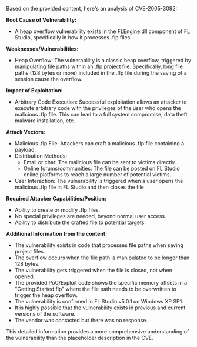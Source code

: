 Based on the provided content, here's an analysis of CVE-2005-3092:

**Root Cause of Vulnerability:**
- A heap overflow vulnerability exists in the FLEngine.dll component of FL Studio, specifically in how it processes .flp files.

**Weaknesses/Vulnerabilities:**
- Heap Overflow: The vulnerability is a classic heap overflow, triggered by manipulating file paths within an .flp project file. Specifically, long file paths (128 bytes or more) included in the .flp file during the saving of a session cause the overflow.

**Impact of Exploitation:**
- Arbitrary Code Execution: Successful exploitation allows an attacker to execute arbitrary code with the privileges of the user who opens the malicious .flp file. This can lead to a full system compromise, data theft, malware installation, etc.

**Attack Vectors:**
- Malicious .flp File: Attackers can craft a malicious .flp file containing a payload.
- Distribution Methods:
  - Email or chat: The malicious file can be sent to victims directly.
  - Online forums/communities: The file can be posted on FL Studio online platforms to reach a large number of potential victims.
- User Interaction: The vulnerability is triggered when a user opens the malicious .flp file in FL Studio and then closes the file

**Required Attacker Capabilities/Position:**
- Ability to create or modify .flp files.
- No special privileges are needed, beyond normal user access.
- Ability to distribute the crafted file to potential targets.

**Additional Information from the content:**
-  The vulnerability exists in code that processes file paths when saving project files.
-  The overflow occurs when the file path is manipulated to be longer than 128 bytes.
- The vulnerability gets triggered when the file is closed, not when opened.
- The provided PoC/Exploit code shows the specific memory offsets in a "Getting Started.flp" where the file path needs to be overwritten to trigger the heap overflow.
- The vulnerability is confirmed in FL Studio v5.0.1 on Windows XP SP1.
- It is highly possible that the vulnerability exists in previous and current versions of the software.
- The vendor was contacted but there was no response.

This detailed information provides a more comprehensive understanding of the vulnerability than the placeholder description in the CVE.